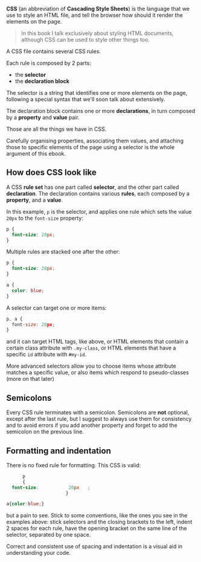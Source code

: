 **CSS** (an abbreviation of **Cascading Style Sheets**) is the language that we use to style an HTML file, and tell the browser how should it render the elements on the page.

> In this book I talk exclusively about styling HTML documents, although CSS can be used to style other things too.

A CSS file contains several CSS rules.

Each rule is composed by 2 parts:

- the **selector**
- the **declaration block**

The selector is a string that identifies one or more elements on the page, following a special syntax that we'll soon talk about extensively.

The declaration block contains one or more **declarations**, in turn composed by a **property** and **value** pair.

Those are all the things we have in CSS.

Carefully organising properties, associating them values, and attaching those to specific elements of the page using a selector is the whole argument of this ebook.

## How does CSS look like

A CSS **rule set** has one part called **selector**, and the other part called **declaration**. The declaration contains various **rules**, each composed by a **property**, and a **value**.

In this example, `p` is the selector, and applies one rule which sets the value `20px` to the `font-size` property:

```css
p {
  font-size: 20px;
}
```

Multiple rules are stacked one after the other:

```css
p {
  font-size: 20px;
}

a {
  color: blue;
}
```

A selector can target one or more items:

```js
p, a {
  font-size: 20px;
}
```

and it can target HTML tags, like above, or HTML elements that contain a certain class attribute with `.my-class`, or HTML elements that have a specific `id` attribute with `#my-id`.

More advanced selectors allow you to choose items whose attribute matches a specific value, or also items which respond to pseudo-classes (more on that later)

## Semicolons

Every CSS rule terminates with a semicolon. Semicolons are **not** optional, except after the last rule, but I suggest to always use them for consistency and to avoid errors if you add another property and forget to add the semicolon on the previous line.

## Formatting and indentation

There is no fixed rule for formatting. This CSS is valid:

```css
      p
      {
  font-size:           20px   ;
                      }

a{color:blue;}
```

but a pain to see. Stick to some conventions, like the ones you see in the examples above: stick selectors and the closing brackets to the left, indent 2 spaces for each rule, have the opening bracket on the same line of the selector, separated by one space.

Correct and consistent use of spacing and indentation is a visual aid in understanding your code.
